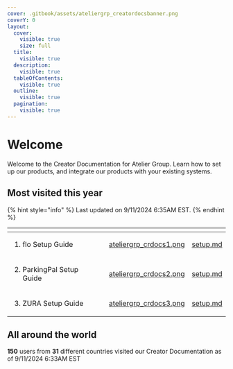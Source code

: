 ```yaml
---
cover: .gitbook/assets/ateliergrp_creatordocsbanner.png
coverY: 0
layout:
  cover:
    visible: true
    size: full
  title:
    visible: true
  description:
    visible: true
  tableOfContents:
    visible: true
  outline:
    visible: true
  pagination:
    visible: true
---
```


# Welcome

Welcome to the Creator Documentation for Atelier Group. Learn how to set up our products, and integrate our products with your existing systems.

## Most visited this year

{% hint style="info" %}
Last updated on 9/11/2024 6:35AM EST.
{% endhint %}

<table data-view="cards"><thead><tr><th></th><th></th><th></th><th data-hidden data-card-cover data-type="files"></th><th data-hidden data-card-target data-type="content-ref"></th></tr></thead><tbody><tr><td><ol><li>flo Setup Guide</li></ol></td><td></td><td></td><td><a href=".gitbook/assets/ateliergrp_crdocs1.png">ateliergrp_crdocs1.png</a></td><td><a href="flo/setup.md">setup.md</a></td></tr><tr><td><ol start="2"><li>ParkingPal Setup Guide</li></ol></td><td></td><td></td><td><a href=".gitbook/assets/ateliergrp_crdocs2.png">ateliergrp_crdocs2.png</a></td><td><a href="parkingpal/setup.md">setup.md</a></td></tr><tr><td><ol start="3"><li>ZURA Setup Guide</li></ol></td><td></td><td></td><td><a href=".gitbook/assets/ateliergrp_crdocs3.png">ateliergrp_crdocs3.png</a></td><td><a href="zura/setup.md">setup.md</a></td></tr></tbody></table>

## All around the world

**150** users from **31** different countries visited our Creator Documentation as of 9/11/2024 6:33AM EST
